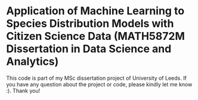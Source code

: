 # Application of Machine Learning to Species Distribution Models with Citizen Science Data (MATH5872M Dissertation in Data Science and Analytics)

This code is part of my MSc dissertation project of University of Leeds. If you have any question about the project or code, please kindly let me know :). Thank you!
